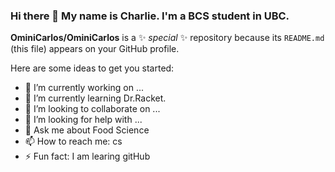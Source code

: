### Hi there 👋 My name is Charlie. I'm a BCS student in UBC.


**OminiCarlos/OminiCarlos** is a ✨ _special_ ✨ repository because its `README.md` (this file) appears on your GitHub profile.

Here are some ideas to get you started:

- 🔭 I’m currently working on ...
- 🌱 I’m currently learning Dr.Racket.
- 👯 I’m looking to collaborate on ...
- 🤔 I’m looking for help with ...
- 💬 Ask me about Food Science
- 📫 How to reach me: cs
- ⚡ Fun fact: I am learing gitHub
